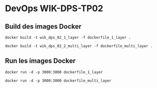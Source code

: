 # DevOps WIK-DPS-TP02

## Build des images Docker

```
docker build -t wik_dps_02_1_layer -f dockerfile_1_layer .

docker build -t wik_dps_02_2_multi_layer -f dockerfile_multi_layer .
```

## Run  les images Docker

```
docker run -d -p 3000:3000 dockerfile_1_layer

docker run -d -p 3000:3000 dockerfile_multi_layer

```